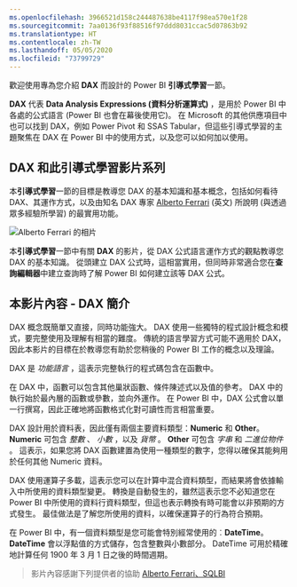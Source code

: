 ```yaml
---
ms.openlocfilehash: 3966521d158c244487638be4117f98ea570e1f28
ms.sourcegitcommit: 7aa0136f93f88516f97ddd8031ccac5d07863b92
ms.translationtype: HT
ms.contentlocale: zh-TW
ms.lasthandoff: 05/05/2020
ms.locfileid: "73799729"
---
```

歡迎使用專為您介紹 **DAX** 而設計的 Power BI **引導式學習**一節。

**DAX** 代表 **Data Analysis Expressions (資料分析運算式)** ，是用於 Power BI 中各處的公式語言 (Power BI 也會在幕後使用它)。 在 Microsoft 的其他供應項目中也可以找到 DAX，例如 Power Pivot 和 SSAS Tabular，但這些引導式學習的主題聚焦在 DAX 在 Power BI 中的使用方式，以及您可以如何加以使用。

## <a name="dax-and-this-guided-learning-video-series"></a>DAX 和此引導式學習影片系列
本**引導式學習**一節的目標是教導您 DAX 的基本知識和基本概念，包括如何看待 DAX、其運作方式，以及由知名 DAX 專家 [Alberto Ferrari](https://www.sqlbi.com/learning-dax) \(英文\) 所說明 (與透過眾多經驗所學習) 的最實用功能。

![Alberto Ferrari 的相片](media/7-1-intro-to-dax/intro_dax_6_alberto_ferrari.png)

本**引導式學習**一節中有關 **DAX** 的影片，從 DAX 公式語言運作方式的觀點教導您 DAX 的基本知識。 從頭建立 DAX 公式時，這相當實用，但同時非常適合您在**查詢編輯器**中建立查詢時了解 Power BI 如何建立該等 DAX 公式。

## <a name="in-this-video---introduction-to-dax"></a>本影片內容 - DAX 簡介
DAX 概念既簡單又直接，同時功能強大。 DAX 使用一些獨特的程式設計概念和模式，要完整使用及理解有相當的難度。 傳統的語言學習方式可能不適用於 DAX，因此本影片的目標在於教導您有助於您稍後的 Power BI 工作的概念以及理論。

DAX 是 *功能語言* ，這表示完整執行的程式碼包含在函數中。

在 DAX 中，函數可以包含其他巢狀函數、條件陳述式以及值的參考。 DAX 中的執行始於最內層的函數或參數，並向外運作。 在 Power BI 中，DAX 公式會以單一行撰寫，因此正確地將函數格式化對可讀性而言相當重要。

DAX 設計用於資料表，因此僅有兩個主要資料類型：**Numeric** 和 **Other**。 **Numeric** 可包含 *整數* 、 *小數* ，以及 *貨幣* 。 **Other** 可包含 *字串* 和 *二進位物件* 。 這表示，如果您將 DAX 函數建置為使用一種類型的數字，您得以確保其能夠用於任何其他 Numeric 資料。

DAX 使用運算子多載，這表示您可以在計算中混合資料類型，而結果將會依據輸入中所使用的資料類型變更。 轉換是自動發生的，雖然這表示您不必知道您在 Power BI 中所使用的資料行資料類型，但這也表示轉換有時可能會以非預期的方式發生。 最佳做法是了解您所使用的資料，以確保運算子的行為符合預期。

在 Power BI 中，有一個資料類型是您可能會特別經常使用的︰**DateTime**。 **DateTime** 會以浮點值的方式儲存，包含整數與小數部分。 DateTime 可用於精確地計算任何 1900 年 3 月 1 日之後的時間週期。

> 影片內容感謝下列提供者的協助 [Alberto Ferrari、SQLBI](https://www.sqlbi.com/learning-dax/?utm_source=powerbi&utm_medium=marketing&utm_campaign=after-summit)
> 
> 

